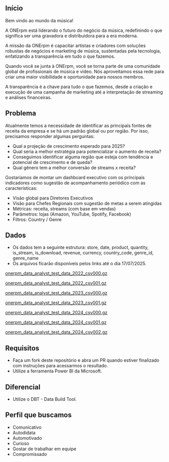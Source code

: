 ## Início

Bem vindo ao mundo da música!

A ONErpm está liderando o futuro do negócio da música, redefinindo o que significa ser uma gravadora e distribuidora para a era moderna.

A missão da ONErpm é capacitar artistas e criadores com soluções robustas de negócios e marketing de música, sustentadas pela tecnologia, enfatizando a transparência em tudo o que fazemos. 

Quando você se junta à ONErpm, você se torna parte de uma comunidade global de profissionais de música e vídeo. Nós aproveitamos essa rede para criar uma maior visibilidade e oportunidade para nossos membros.

A transparência é a chave para tudo o que fazemos, desde a criação e execução de uma campanha de marketing até a interpretação de streaming e análises financeiras.

## Problema

Atualmente temos a necessidade de identificar as principais fontes de receita da empresa e se há um padrão global ou por região. Por isso, precisamos responder algumas perguntas:
* Qual a projeção de crescimento esperado para 2025?
* Qual seria a melhor estratégia para potencializar o aumento de receita?
* Conseguimos identificar alguma região que esteja com tendência e potencial de crescimento e de queda?
* Qual gênero tem a melhor conversão de streams x receita?
  
Gostaríamos de montar um dashboard executivo com os principais indicadores como sugestão de acompanhamento periódico com as características: 
* Visão global para Diretores Executivos
* Visão para Chefes Regionais com sugestão de metas a serem atingidas
* Métricas: receita, streams (com base em vendas)
* Parâmetros: lojas (Amazon, YouTube, Spotify, Facebook)
* Filtros: Country / Genre

## Dados

* Os dados tem a seguinte estrutura: store, date, product, quantity, is_stream, is_download, revenue, currency, country_code, genre_id, genre_name
* Os arquivos ficarão disponíveis pelos links até o dia 17/07/2025.

[onerpm_data_analyst_test_data_2022_csv000.gz](https://1r-test-statsload.s3.dualstack.us-east-1.amazonaws.com/onerpm_data_analyst_test_data/onerpm_data_analyst_test_data_2022_csv000.gz?X-Amz-Algorithm=AWS4-HMAC-SHA256&X-Amz-Credential=AKIA3YUKOX75BLGJJRWV/20250731/us-east-1/s3/aws4_request&X-Amz-Date=20250731T202554Z&X-Amz-Expires=604798&X-Amz-SignedHeaders=host&X-Amz-Signature=9b6b2f24273b62bdf3e52cbd11baaf4133c4786f7af33884a66272ec967fd3e4)

[onerpm_data_analyst_test_data_2022_csv001.gz](https://1r-test-statsload.s3.dualstack.us-east-1.amazonaws.com/onerpm_data_analyst_test_data/onerpm_data_analyst_test_data_2022_csv001.gz?X-Amz-Algorithm=AWS4-HMAC-SHA256&X-Amz-Credential=AKIA3YUKOX75BLGJJRWV/20250731/us-east-1/s3/aws4_request&X-Amz-Date=20250731T202611Z&X-Amz-Expires=604797&X-Amz-SignedHeaders=host&X-Amz-Signature=f9ce822b3e3d712d8028faa23f9a9d1e38bb45d3a43978df0ae2df1f098624f1)

[onerpm_data_analyst_test_data_2023_csv000.gz](https://1r-test-statsload.s3.dualstack.us-east-1.amazonaws.com/onerpm_data_analyst_test_data/onerpm_data_analyst_test_data_2023_csv000.gz?X-Amz-Algorithm=AWS4-HMAC-SHA256&X-Amz-Credential=AKIA3YUKOX75BLGJJRWV/20250731/us-east-1/s3/aws4_request&X-Amz-Date=20250731T202624Z&X-Amz-Expires=604798&X-Amz-SignedHeaders=host&X-Amz-Signature=db9482f1d06e5344c5ba5f64345eb8527f94a72494afb3a2416d581f8249cd96)

[onerpm_data_analyst_test_data_2023_csv001.gz](https://1r-test-statsload.s3.dualstack.us-east-1.amazonaws.com/onerpm_data_analyst_test_data/onerpm_data_analyst_test_data_2023_csv001.gz?X-Amz-Algorithm=AWS4-HMAC-SHA256&X-Amz-Credential=AKIA3YUKOX75BLGJJRWV/20250731/us-east-1/s3/aws4_request&X-Amz-Date=20250731T202641Z&X-Amz-Expires=604798&X-Amz-SignedHeaders=host&X-Amz-Signature=e04c276a359c4633892bfdc64f1f7d7c78acdd1c86cb2e45fe2e8acac8e233b6)

[onerpm_data_analyst_test_data_2024_csv000.gz](https://1r-test-statsload.s3.dualstack.us-east-1.amazonaws.com/onerpm_data_analyst_test_data/onerpm_data_analyst_test_data_2024_csv000.gz?X-Amz-Algorithm=AWS4-HMAC-SHA256&X-Amz-Credential=AKIA3YUKOX75BLGJJRWV/20250731/us-east-1/s3/aws4_request&X-Amz-Date=20250731T202703Z&X-Amz-Expires=604799&X-Amz-SignedHeaders=host&X-Amz-Signature=d64ffd4d22e0fa8160105936b08222209ca8328721d78b41f1ec6285e5369cd7)

[onerpm_data_analyst_test_data_2024_csv001.gz](https://1r-test-statsload.s3.dualstack.us-east-1.amazonaws.com/onerpm_data_analyst_test_data/onerpm_data_analyst_test_data_2024_csv001.gz?X-Amz-Algorithm=AWS4-HMAC-SHA256&X-Amz-Credential=AKIA3YUKOX75BLGJJRWV/20250731/us-east-1/s3/aws4_request&X-Amz-Date=20250731T202713Z&X-Amz-Expires=604797&X-Amz-SignedHeaders=host&X-Amz-Signature=773fcf27ead30802b96ccf4011651afa6915c10ee4f2eb2d37a4c3f43fd1eaa4)

[onerpm_data_analyst_test_data_2024_csv002.gz](https://1r-test-statsload.s3.dualstack.us-east-1.amazonaws.com/onerpm_data_analyst_test_data/onerpm_data_analyst_test_data_2024_csv002.gz?X-Amz-Algorithm=AWS4-HMAC-SHA256&X-Amz-Credential=AKIA3YUKOX75BLGJJRWV/20250731/us-east-1/s3/aws4_request&X-Amz-Date=20250731T202720Z&X-Amz-Expires=604798&X-Amz-SignedHeaders=host&X-Amz-Signature=9389e6879e3c350f175793ca67f02050cacd3a4d7b0ccc9c25b3c7ecd60eed76)


## Requisitos

* Faça um fork deste repositório e abra um PR quando estiver finalizado com instruções para acessarmos o resultado.
* Utilize a ferramenta Power BI da Microsoft.

## Diferencial

* Utilize o DBT - Data Build Tool.

## Perfil que buscamos

* Comunicativo
* Autodidata
* Automotivado
* Curioso
* Gostar de trabalhar em equipe
* Compromissado
